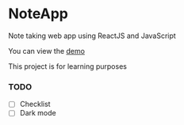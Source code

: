 # NoteApp
Note taking web app using ReactJS and JavaScript

You can view the [demo](https://carloshgsilva.github.io/NoteApp/)

This project is for learning purposes

### TODO
- [ ] Checklist
- [ ] Dark mode
